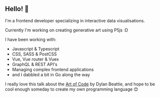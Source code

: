 ## Hello! 👋

I'm a frontend developer specializing in interactive data visualisations.

Currently I'm working on creating generative art using P5js :D

I have been working with:

- Javascript & Typescript
- CSS, SASS & PostCSS
- Vue, Vue router & Vuex 
- GraphQL & REST API's
- Managing complex frontend applications
- and I dabbled a bit in Go along the way

I really love this talk about the [Art of Code](https://www.youtube.com/watch?v=6avJHaC3C2U) by Dylan Beattie, and hope to be cool enough someday to create my own programming language 😊
